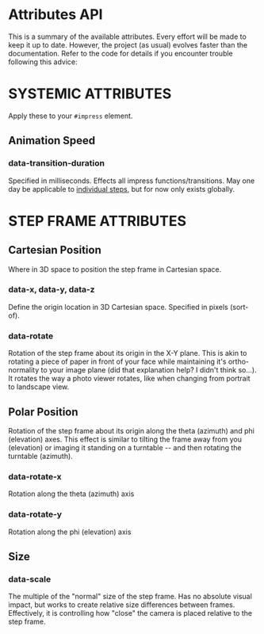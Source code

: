 # Attributes API
This is a summary of the available attributes. Every effort will be made to keep it up to date. However, the project (as usual) evolves faster than the documentation. Refer to the code for details if you encounter trouble following this advice:

# SYSTEMIC ATTRIBUTES
Apply these to your ```#impress``` element.

## Animation Speed
### data-transition-duration
Specified in milliseconds. Effects all impress functions/transitions. May one day be applicable to [individual steps](https://github.com/bartaz/impress.js/issues/142), but for now only exists globally.

# STEP FRAME ATTRIBUTES
## Cartesian Position
Where in 3D space to position the step frame in Cartesian space.

### data-x, data-y, data-z
Define the origin location in 3D Cartesian space. Specified in pixels (sort-of).

### data-rotate
Rotation of the step frame about its origin in the X-Y plane. This is akin to rotating a piece of paper in front of your face while maintaining it's ortho-normality to your image plane (did that explanation help? I didn't think so...). It rotates the way a photo viewer rotates, like when changing from portrait to landscape view.

## Polar Position
Rotation of the step frame about its origin along the theta (azimuth) and phi (elevation) axes. This effect is similar to tilting the frame away from you (elevation) or imaging it standing on a turntable -- and then rotating the turntable (azimuth).

### data-rotate-x
Rotation along the theta (azimuth) axis

### data-rotate-y
Rotation along the phi (elevation) axis

## Size

### data-scale
The multiple of the "normal" size of the step frame. Has no absolute visual impact, but works to create relative size differences between frames. Effectively, it is controlling how "close" the camera is placed relative to the step frame.